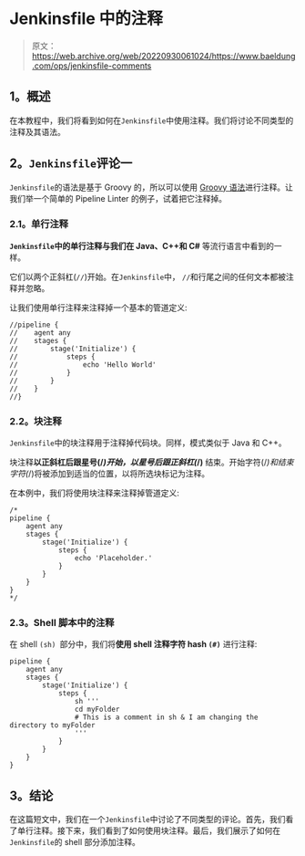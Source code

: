 # Jenkinsfile 中的注释

> 原文：<https://web.archive.org/web/20220930061024/https://www.baeldung.com/ops/jenkinsfile-comments>

## **1。概述**

在本教程中，我们将看到如何在`Jenkinsfile`中使用注释。我们将讨论不同类型的注释及其语法。

## **2。`Jenkinsfile`评论一**

`Jenkinsfile`的语法是基于 Groovy 的，所以可以使用 [Groovy 语法](/web/20220625074232/https://www.baeldung.com/groovy-language)进行注释。让我们举一个简单的 Pipeline Linter 的例子，试着把它注释掉。

### **2.1。单行注释**

**`Jenkinsfile`中的单行注释与我们在 Java、C++和 C#** 等流行语言中看到的一样。

它们以两个正斜杠(`//`)开始。在`Jenkinsfile`中， `//`和行尾之间的任何文本都被注释并忽略。

让我们使用单行注释来注释掉一个基本的管道定义:

```
//pipeline {
//    agent any
//    stages {
//        stage('Initialize') {
//            steps {
//                echo 'Hello World'
//            }
//        }
//    }
//}
```

### **2.2。块注释**

`Jenkinsfile`中的块注释用于注释掉代码块。同样，模式类似于 Java 和 C++。

块注释**以正斜杠后跟星号(/*)开始，以星号后跟正斜杠(*/)** 结束。开始字符(/*)和结束字符(*/)将被添加到适当的位置，以将所选块标记为注释。

在本例中，我们将使用块注释来注释掉管道定义:

```
/*
pipeline {
    agent any
    stages {
        stage('Initialize') {
            steps {
                echo 'Placeholder.'
            }
        }
    }
}
*/ 
```

### **2.3。Shell 脚本中的注释**

在 shell `(sh) `部分中，我们将**使用 shell 注释字符 hash `(#)`** 进行注释:

```
pipeline {
    agent any
    stages {
        stage('Initialize') {
            steps {
                sh '''
                cd myFolder
                # This is a comment in sh & I am changing the directory to myFolder
                '''
            }
        }
    }
}
```

## **3。结论**

在这篇短文中，我们在一个`Jenkinsfile`中讨论了不同类型的评论。首先，我们看了单行注释。接下来，我们看到了如何使用块注释。最后，我们展示了如何在`Jenkinsfile`的 shell 部分添加注释。
